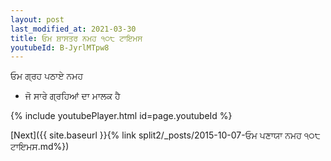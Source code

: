 ```yaml
---
layout: post
last_modified_at: 2021-03-30
title: ਓਮ ਸ਼ਾਸਤਰ ਨਮਹ ੧੦੮ ਟਾਇਮਸ
youtubeId: B-JyrlMTpw8
---
```

 
 
 ਓਮ ਗ੍ਰਹ ਪਠਾਏ ਨਮਹ  
 
 -  ਜੋ ਸਾਰੇ ਗ੍ਰਹਿਆਂ ਦਾ ਮਾਲਕ ਹੈ 
 
  
 
  
 
 
 
 
 
 


{% include youtubePlayer.html id=page.youtubeId %}
 
[Next]({{ site.baseurl }}{% link  split2/_posts/2015-10-07-ਓਮ ਪਣਾਯਾ ਨਮਹ ੧੦੮ ਟਾਇਮਸ.md%})
 

